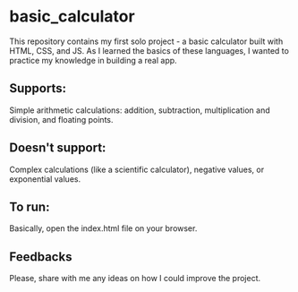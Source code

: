 # basic_calculator

This repository contains my first solo project - a basic calculator built with HTML, CSS, and JS.
As I learned the basics of these languages, I wanted to practice my knowledge in building a real app.

## Supports:

Simple arithmetic calculations: addition, subtraction, multiplication and division, and floating points.

## Doesn't support:

Complex calculations (like a scientific calculator), negative values, or exponential values.

## To run:

Basically, open the index.html file on your browser.

## Feedbacks

Please, share with me any ideas on how I could improve the project.
